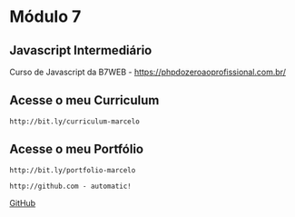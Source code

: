 # Módulo 7

## Javascript Intermediário

Curso de Javascript da B7WEB - https://phpdozeroaoprofissional.com.br/

## Acesse o meu Curriculum

    http://bit.ly/curriculum-marcelo

## Acesse o meu Portfólio

    http://bit.ly/portfolio-marcelo
    
    http://github.com - automatic!
[GitHub](http://github.com)
